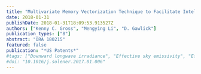 ```yaml
---
title: "Multivariate Memory Vectorization Technique to Facilitate Intelligent Caching in Time-Series Databases"
date: 2018-01-31
publishDate: 2018-01-31T18:09:53.913527Z
authors: ["Kenny C. Gross", "Mengying Li", "D. Gawlick"]
publication_types: ["8"]
abstract: "ORA 180215"
featured: false
publication: "*US Patents*"
#tags: ["Downward longwave irradiance", "Effective sky emissivity", "Effective sky temperature", "Parametric modeling"]
#doi: "10.1016/j.solener.2017.01.006"
---
```

